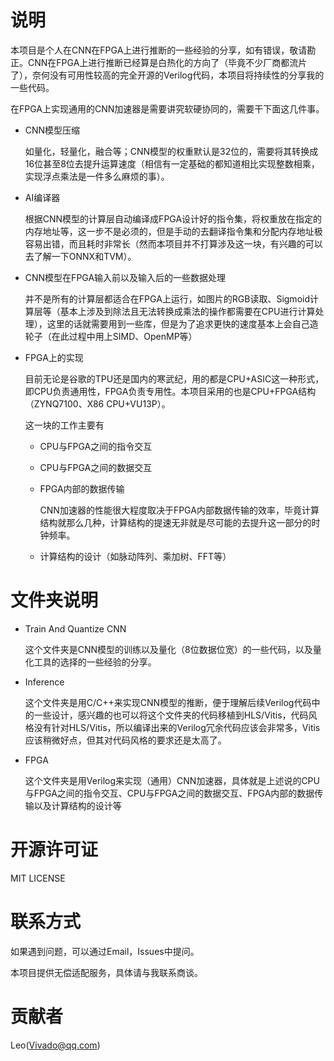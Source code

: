 # 说明
本项目是个人在CNN在FPGA上进行推断的一些经验的分享，如有错误，敬请勘正。CNN在FPGA上进行推断已经算是白热化的方向了（毕竟不少厂商都流片了），奈何没有可用性较高的完全开源的Verilog代码，本项目将持续性的分享我的一些代码。

在FPGA上实现通用的CNN加速器是需要讲究软硬协同的，需要干下面这几件事。
* CNN模型压缩
  
  如量化，轻量化，融合等；CNN模型的权重默认是32位的，需要将其转换成16位甚至8位去提升运算速度（相信有一定基础的都知道相比实现整数相乘，实现浮点乘法是一件多么麻烦的事）。
* AI编译器
 
  根据CNN模型的计算层自动编译成FPGA设计好的指令集，将权重放在指定的内存地址等，这一步不是必须的，但是手动的去翻译指令集和分配内存地址极容易出错，而且耗时非常长（然而本项目并不打算涉及这一块，有兴趣的可以去了解一下ONNX和TVM）。
* CNN模型在FPGA输入前以及输入后的一些数据处理
  
  并不是所有的计算层都适合在FPGA上运行，如图片的RGB读取、Sigmoid计算层等（基本上涉及到除法且无法转换成乘法的操作都需要在CPU进行计算处理），这里的话就需要用到一些库，但是为了追求更快的速度基本上会自己造轮子（在此过程中用上SIMD、OpenMP等）
* FPGA上的实现
 
  目前无论是谷歌的TPU还是国内的寒武纪，用的都是CPU+ASIC这一种形式，即CPU负责通用性，FPGA负责专用性。本项目采用的也是CPU+FPGA结构（ZYNQ7100、X86 CPU+VU13P）。
  
  这一块的工作主要有
  * CPU与FPGA之间的指令交互
  * CPU与FPGA之间的数据交互
  * FPGA内部的数据传输

    CNN加速器的性能很大程度取决于FPGA内部数据传输的效率，毕竟计算结构就那么几种，计算结构的提速无非就是尽可能的去提升这一部分的时钟频率。
  * 计算结构的设计（如脉动阵列、乘加树、FFT等）

# 文件夹说明
* Train And Quantize CNN

  这个文件夹是CNN模型的训练以及量化（8位数据位宽）的一些代码，以及量化工具的选择的一些经验的分享。
* Inference
  
  这个文件夹是用C/C++来实现CNN模型的推断，便于理解后续Verilog代码中的一些设计，感兴趣的也可以将这个文件夹的代码移植到HLS/Vitis，代码风格没有针对HLS/Vitis，所以编译出来的Verilog冗余代码应该会非常多，Vitis应该稍微好点，但其对代码风格的要求还是太高了。
* FPGA

  这个文件夹是用Verilog来实现（通用）CNN加速器，具体就是上述说的CPU与FPGA之间的指令交互、CPU与FPGA之间的数据交互、FPGA内部的数据传输以及计算结构的设计等

# 开源许可证
MIT LICENSE
# 联系方式


如果遇到问题，可以通过Email，Issues中提问。


本项目提供无偿适配服务，具体请与我联系商谈。
# 贡献者
Leo(Vivado@qq.com)
